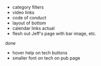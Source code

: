- category filters
- video links
- code of conduct
- layout of bottom
- calendar links actual
- flesh out Jeff's page with bar image, etc.

done

- hover help on tech buttons
- smaller font on tech on pub page
